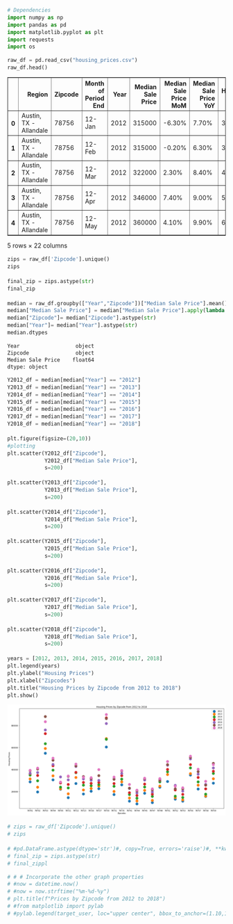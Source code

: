 

```python
# Dependencies
import numpy as np
import pandas as pd
import matplotlib.pyplot as plt
import requests
import os

```


```python
raw_df = pd.read_csv("housing_prices.csv")
raw_df.head()
```




<div>
<style scoped>
    .dataframe tbody tr th:only-of-type {
        vertical-align: middle;
    }

    .dataframe tbody tr th {
        vertical-align: top;
    }

    .dataframe thead th {
        text-align: right;
    }
</style>
<table border="1" class="dataframe">
  <thead>
    <tr style="text-align: right;">
      <th></th>
      <th>Region</th>
      <th>Zipcode</th>
      <th>Month of Period End</th>
      <th>Year</th>
      <th>Median Sale Price</th>
      <th>Median Sale Price MoM</th>
      <th>Median Sale Price YoY</th>
      <th>Homes Sold</th>
      <th>Homes Sold MoM</th>
      <th>Homes Sold YoY</th>
      <th>...</th>
      <th>New Listings YoY</th>
      <th>Inventory</th>
      <th>Inventory MoM</th>
      <th>Inventory YoY</th>
      <th>Days on Market</th>
      <th>Days on Market MoM</th>
      <th>Days on Market YoY</th>
      <th>Average Sale To List</th>
      <th>Average Sale To List MoM</th>
      <th>Average Sale To List YoY</th>
    </tr>
  </thead>
  <tbody>
    <tr>
      <th>0</th>
      <td>Austin, TX - Allandale</td>
      <td>78756</td>
      <td>12-Jan</td>
      <td>2012</td>
      <td>315000</td>
      <td>-6.30%</td>
      <td>7.70%</td>
      <td>35</td>
      <td>6.10%</td>
      <td>-7.90%</td>
      <td>...</td>
      <td>5.60%</td>
      <td>41.0</td>
      <td>7.90%</td>
      <td>-10.90%</td>
      <td>56.0</td>
      <td>5.0</td>
      <td>0.0</td>
      <td>95.00%</td>
      <td>-0.60%</td>
      <td>-1.10%</td>
    </tr>
    <tr>
      <th>1</th>
      <td>Austin, TX - Allandale</td>
      <td>78756</td>
      <td>12-Feb</td>
      <td>2012</td>
      <td>315000</td>
      <td>-0.20%</td>
      <td>6.30%</td>
      <td>35</td>
      <td>0.00%</td>
      <td>2.90%</td>
      <td>...</td>
      <td>17.40%</td>
      <td>44.0</td>
      <td>7.30%</td>
      <td>-6.40%</td>
      <td>56.0</td>
      <td>0.0</td>
      <td>9.0</td>
      <td>95.30%</td>
      <td>0.30%</td>
      <td>-1.00%</td>
    </tr>
    <tr>
      <th>2</th>
      <td>Austin, TX - Allandale</td>
      <td>78756</td>
      <td>12-Mar</td>
      <td>2012</td>
      <td>322000</td>
      <td>2.30%</td>
      <td>8.40%</td>
      <td>42</td>
      <td>20.00%</td>
      <td>20.00%</td>
      <td>...</td>
      <td>22.80%</td>
      <td>43.0</td>
      <td>-2.30%</td>
      <td>2.40%</td>
      <td>42.0</td>
      <td>-14.0</td>
      <td>6.0</td>
      <td>95.90%</td>
      <td>0.60%</td>
      <td>-0.40%</td>
    </tr>
    <tr>
      <th>3</th>
      <td>Austin, TX - Allandale</td>
      <td>78756</td>
      <td>12-Apr</td>
      <td>2012</td>
      <td>346000</td>
      <td>7.40%</td>
      <td>9.00%</td>
      <td>56</td>
      <td>33.30%</td>
      <td>24.40%</td>
      <td>...</td>
      <td>16.90%</td>
      <td>38.0</td>
      <td>-11.60%</td>
      <td>-15.60%</td>
      <td>33.0</td>
      <td>-9.0</td>
      <td>1.0</td>
      <td>97.00%</td>
      <td>1.10%</td>
      <td>0.10%</td>
    </tr>
    <tr>
      <th>4</th>
      <td>Austin, TX - Allandale</td>
      <td>78756</td>
      <td>12-May</td>
      <td>2012</td>
      <td>360000</td>
      <td>4.10%</td>
      <td>9.90%</td>
      <td>64</td>
      <td>14.30%</td>
      <td>45.50%</td>
      <td>...</td>
      <td>37.90%</td>
      <td>37.0</td>
      <td>-2.60%</td>
      <td>-7.50%</td>
      <td>21.0</td>
      <td>-12.0</td>
      <td>-11.0</td>
      <td>97.50%</td>
      <td>0.50%</td>
      <td>0.70%</td>
    </tr>
  </tbody>
</table>
<p>5 rows × 22 columns</p>
</div>




```python
zips = raw_df['Zipcode'].unique()
zips

final_zip = zips.astype(str)
final_zip

median = raw_df.groupby(["Year","Zipcode"])["Median Sale Price"].mean().reset_index()
median["Median Sale Price"] = median["Median Sale Price"].apply(lambda x: round(x,0))
median["Zipcode"]= median["Zipcode"].astype(str)
median["Year"]= median["Year"].astype(str)
median.dtypes
```




    Year                  object
    Zipcode               object
    Median Sale Price    float64
    dtype: object




```python
Y2012_df = median[median["Year"] == "2012"]
Y2013_df = median[median["Year"] == "2013"]
Y2014_df = median[median["Year"] == "2014"]
Y2015_df = median[median["Year"] == "2015"]
Y2016_df = median[median["Year"] == "2016"]
Y2017_df = median[median["Year"] == "2017"]
Y2018_df = median[median["Year"] == "2018"]

plt.figure(figsize=(20,10))
#plotting
plt.scatter(Y2012_df["Zipcode"], 
            Y2012_df["Median Sale Price"],
            s=200)

plt.scatter(Y2013_df["Zipcode"], 
            Y2013_df["Median Sale Price"],
            s=200)

plt.scatter(Y2014_df["Zipcode"], 
            Y2014_df["Median Sale Price"],
            s=200)

plt.scatter(Y2015_df["Zipcode"], 
            Y2015_df["Median Sale Price"],
            s=200)

plt.scatter(Y2016_df["Zipcode"], 
            Y2016_df["Median Sale Price"],
            s=200)

plt.scatter(Y2017_df["Zipcode"], 
            Y2017_df["Median Sale Price"],
            s=200)

plt.scatter(Y2018_df["Zipcode"], 
            Y2018_df["Median Sale Price"],
            s=200)

years = [2012, 2013, 2014, 2015, 2016, 2017, 2018]
plt.legend(years)
plt.ylabel("Housing Prices")
plt.xlabel("Zipcodes")
plt.title("Housing Prices by Zipcode from 2012 to 2018")
plt.show()

```


![png](output_3_0.png)



```python
# zips = raw_df['Zipcode'].unique()
# zips

# #pd.DataFrame.astype(dtype='str')#, copy=True, errors='raise')#, **kwargs)
# final_zip = zips.astype(str)
# final_zippl
```


```python
# # # Incorporate the other graph properties
# #now = datetime.now()
# #now = now.strftime("%m-%d-%y")
# plt.title(f"Prices by Zipcode from 2012 to 2018")
# #from matplotlib import pylab
# #pylab.legend(target_user, loc="upper center", bbox_to_anchor=(1.10,1.05))

```
